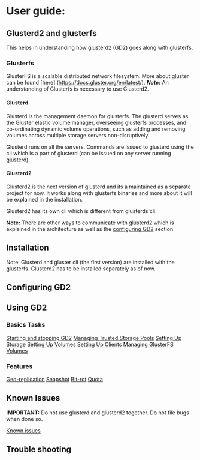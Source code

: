 # User guide:

## Glusterd2 and glusterfs

This helps in understanding how glusterd2 (GD2) goes along with glusterfs.

### Glusterfs

GlusterFS is a scalable distributed network filesystem. More about gluster can be found [here] (https://docs.gluster.org/en/latest/).
***Note:*** An understanding of Glusterfs is necessary to use Glusterd2.

#### Glusterd

Glusterd is the management daemon for glusterfs. The glusterd serves as the Gluster elastic volume manager, overseeing glusterfs processes, and co-ordinating dynamic volume operations, such as adding and removing volumes across multiple storage servers non-disruptively.

Glusterd runs on all the servers. Commands are issued to glusterd using the cli which is a part of glusterd (can be issued on any server running glusterd).

#### Glusterd2

Glusterd2 is the next version of glusterd and its a maintained as a separate project for now.
It works along with glusterfs binaries and more about it will be explained in the installation.

Glusterd2 has its own cli which is different from glusterds'cli.

**Note:** There are other ways to communicate with glusterd2 which is explained in the architecture as well as the [configuring GD2]() section

## Installation

Note: Glusterd and gluster cli (the first version) are installed with the glusterfs. Glusterd2 has to be installed separately as of now.

## Configuring GD2

## Using GD2

### Basics Tasks

[Starting and stopping GD2](doc/managing-the-glusterd2-service.md)
[Managing Trusted Storage Pools](doc/managing-trusted-storage-pool.md)
[Setting Up Storage](https://docs.gluster.org/en/latest/Administrator%20Guide/setting-up-storage/)
[Setting Up Volumes](doc/setting-up-volumes.md)
[Setting Up Clients](https://docs.gluster.org/en/latest/Administrator%20Guide/Setting%20Up%20Clients/)
[Managing GlusterFS Volumes](doc/managing-volumes.md)

### Features

[Geo-replication](doc/geo-replication.md)
[Snapshot](doc/snapshot.md)
[Bit-rot](doc/bitrot.md)
[Quota](doc/quota.md)


## Known Issues

**IMPORTANT:** Do not use glusterd and glusterd2 together. Do not file bugs when done so.

[Known issues](doc/known-issues.md)

## Trouble shooting
